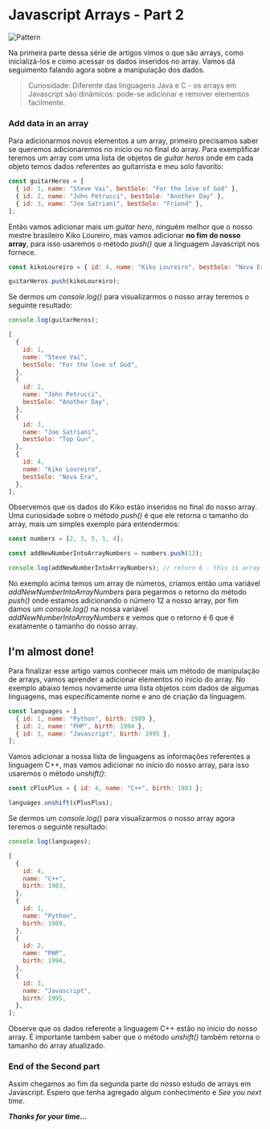 # Javascript Arrays - Part 2

![Pattern](https://images.unsplash.com/photo-1458682625221-3a45f8a844c7?ixlib=rb-1.2.1&ixid=MnwxMjA3fDB8MHxwaG90by1wYWdlfHx8fGVufDB8fHx8&auto=format&fit=crop&w=1074&q=80)

Na primeira parte dessa série de artigos vimos o que são arrays, como inicializá-los e como acessar os dados inseridos no array. Vamos dá seguimento falando agora sobre a manipulação dos dados.

> Curiosidade: Diferente daa linguagens Java e C - os arrays em Javascript são dinâmicos: pode-se adicionar e remover elementos facilmente.

### Add data in an array

Para adicionarmos novos elementos a um array, primeiro precisamos saber se queremos adicionaremos no início ou no final do array. Para exemplificar teremos um array com uma lista de objetos de _guitar heros_ onde em cada objeto temos dados referentes ao guitarrista e meu solo favorito:

```js
const guitarHeros = [
  { id: 1, name: "Steve Vai", bestSolo: "For the love of God" },
  { id: 2, name: "John Petrucci", bestSolo: "Another Day" },
  { id: 3, name: "Joe Satriani", bestSolo: "Friend" },
];
```

Então vamos adicionar mais um _guitar hero_, ninguém melhor que o nosso mestre brasileiro Kiko Loureiro, mas vamos adicionar **no fim do nosso array**, para isso usaremos o método _*push()*_ que a linguagem Javascript nos fornece.

```js
const kikoLoureiro = { id: 4, name: "Kiko Loureiro", bestSolo: "Nova Era" };

guitarHeros.push(kikoLoureiro);
```

Se dermos um _console.log()_ para visualizarmos o nosso array teremos o seguinte resultado:

```js
console.log(guitarHeros);

[
  {
    id: 1,
    name: "Steve Vai",
    bestSolo: "For the love of God",
  },
  {
    id: 2,
    name: "John Petrucci",
    bestSolo: "Another Day",
  },
  {
    id: 3,
    name: "Joe Satriani",
    bestSolo: "Top Gun",
  },
  {
    id: 4,
    name: "kiko Loureiro",
    bestSolo: "Nova Era",
  },
];
```

Observemos que os dados do Kiko estão inseridos no final do nosso array. Uma curiosidade sobre o método _push()_ é que ele retorna o tamanho do array, mais um simples exemplo para entendermos:

```js
const numbers = [2, 3, 5, 1, 4];

const addNewNumberIntoArrayNumbers = numbers.push(12);

console.log(addNewNumberIntoArrayNumbers); // return 6 - this is array length
```

No exemplo acima temos um array de números, criamos então uma variável _addNewNumberIntoArrayNumbers_ para pegarmos o retorno do método _push()_ onde estamos adicionando o número 12 a nosso array, por fim damos um _console.log()_ na nossa variável _addNewNumberIntoArrayNumbers_ e vemos que o retorno é 6 que é exatamente o tamanho do nosso array.

## I'm almost done!

Para finalizar esse artigo vamos conhecer mais um método de manipulação de arrays, vamos aprender a adicionar elementos no início do array. No exemplo abaixo temos novamente uma lista objetos com dados de algumas linguagens, mas especificamente nome e ano de criação da linguagem.

```js
const languages = [
  { id: 1, name: "Python", birth: 1989 },
  { id: 2, name: "PHP", birth: 1994 },
  { id: 3, name: "Javascript", birth: 1995 },
];
```

Vamos adicionar a nossa lista de linguagens as informações referentes a linguagem C++, mas vamos adicionar no início do nosso array, para isso usaremos o método _unshift()_:

```js
const cPlusPlus = { id: 4, name: "C++", birth: 1983 };

languages.unshift(cPlusPlus);
```

Se dermos um _console.log()_ para visualizarmos o nosso array agora teremos o seguinte resultado:

```js
console.log(languages);

[
  {
    id: 4,
    name: "C++",
    birth: 1983,
  },
  {
    id: 1,
    name: "Python",
    birth: 1989,
  },
  {
    id: 2,
    name: "PHP",
    birth: 1994,
  },
  {
    id: 3,
    name: "Javascript",
    birth: 1995,
  },
];
```

Observe que os dados referente a linguagem C++ estão no início do nosso array. É importante também saber que o método _unshift()_ também retorna o tamanho do array atualizado.

### End of the Second part

Assim chegamos ao fim da segunda parte do nosso estudo de arrays em Javascript. Espero que tenha agregado algum conhecimento e _See you next time_.

**_Thanks for your time..._**
